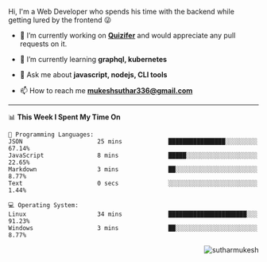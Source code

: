 Hi, I'm a Web Developer who spends his time with the backend while getting lured by the frontend 😜

- 🔭 I’m currently working on **[Quizifer](https://github.com/SutharMukesh/Quizifer/)** and would appreciate any pull requests on it.

- 🌱 I’m currently learning **graphql, kubernetes**

- 💬 Ask me about **javascript, nodejs, CLI tools**

- 📫 How to reach me **mukeshsuthar336@gmail.com**

---
<!--START_SECTION:waka-->
📊 **This Week I Spent My Time On** 

```text
💬 Programming Languages: 
JSON                     25 mins             ████████████████░░░░░░░░░   67.14% 
JavaScript               8 mins              █████░░░░░░░░░░░░░░░░░░░░   22.65% 
Markdown                 3 mins              ██░░░░░░░░░░░░░░░░░░░░░░░   8.77% 
Text                     0 secs              ░░░░░░░░░░░░░░░░░░░░░░░░░   1.44%

💻 Operating System: 
Linux                    34 mins             ██████████████████████░░░   91.23% 
Windows                  3 mins              ██░░░░░░░░░░░░░░░░░░░░░░░   8.77%

```


<!--END_SECTION:waka-->

<p align="right"> <img src="https://komarev.com/ghpvc/?username=sutharmukesh&label=Profile%20views&color=0e75b6&style=flat" alt="sutharmukesh" /> </p>
